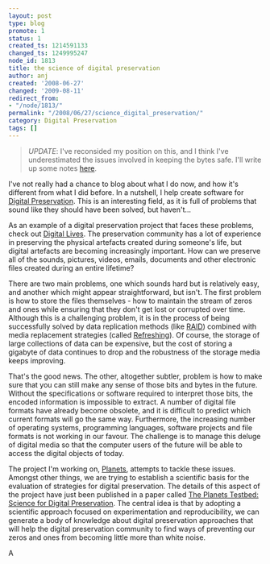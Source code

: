 ```yaml
---
layout: post
type: blog
promote: 1
status: 1
created_ts: 1214591133
changed_ts: 1249995247
node_id: 1813
title: the science of digital preservation
author: anj
created: '2008-06-27'
changed: '2009-08-11'
redirect_from:
- "/node/1813/"
permalink: "/2008/06/27/science_digital_preservation/"
category: Digital Preservation
tags: []
---
```

> 
> *UPDATE*: I've reconsided my position on this, and I think I've underestimated the issues involved in keeping the bytes safe.  I'll write up some notes [here](/digital_preservation_notebook/bit_preservation).

I've not really had a chance to blog about what I do now, and how it's different from what I did before.  In a nutshell, I help create software for [Digital Preservation](http://en.wikipedia.org/wiki/Digital_preservation). This is an interesting field, as it is full of problems that sound like they should have been solved, but haven't...
<!--break-->
As an example of a digital preservation project that faces these problems, check out [Digital Lives](http://www.bl.uk/digital-lives/about.html).  The preservation community has a lot of experience in preserving the physical artefacts created during someone's life, but digital artefacts are becoming increasingly important. How can we preserve all of the sounds, pictures, videos, emails, documents and other electronic files created during an entire lifetime?

There are two main problems, one which sounds hard but is relatively easy, and another which might appear straightforward, but isn't.  The first problem is how to store the files themselves - how to maintain the stream of zeros and ones while ensuring that they don't get lost or corrupted over time.  Although this is a challenging problem, it is in the process of being successfully solved by data replication methods (like [RAID](http://en.wikipedia.org/wiki/Redundant_array_of_independent_disks)) combined with media replacement strategies (called [Refreshing](http://en.wikipedia.org/wiki/Digital_preservation#Refreshing)). Of course, the storage of large collections of data can be expensive, but the cost of storing a gigabyte of data continues to drop and the robustness of the storage media keeps improving. 

That's the good news.  The other, altogether subtler, problem is how to make sure that you can still make any sense of those bits and bytes in the future.  Without the specifications or software required to interpret those bits, the encoded information is impossible to extract.  A number of digital file formats have already become obsolete, and it is difficult to predict which current formats will go the same way. Furthermore, the increasing number of operating systems, programming languages, software projects and file formats is not working in our favour. The challenge is to manage this deluge of digital media so that the computer users of the future will be able to access the digital objects of today.

The project I'm working on, [Planets](http://www.planets-project.eu/), attempts to tackle these issues.  Amongst other things, we are trying to establish a scientific basis for the evaluation of strategies for digital preservation.  The details of this aspect of the project have just been published in a paper called [The Planets Testbed: Science for Digital Preservation](http://journal.code4lib.org/articles/83).  The central idea is that by adopting a scientific approach focused on experimentation and reproducibility, we can generate a body of knowledge about digital preservation approaches that will help the digital preservation community to find ways of preventing our zeros and ones from becoming little more than white noise.

A
